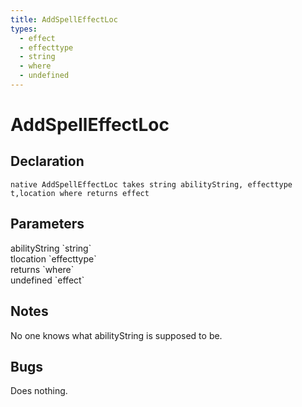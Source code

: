 ```yaml
---
title: AddSpellEffectLoc
types:
  - effect
  - effecttype
  - string
  - where
  - undefined
---
```


# AddSpellEffectLoc

## Declaration

```
native AddSpellEffectLoc takes string abilityString, effecttype t,location where returns effect
```

## Parameters
<dl>
  <dt>abilityString `string`</dt>
  <dd></dd>

  <dt>tlocation `effecttype`</dt>
  <dd></dd>

  <dt>returns `where`</dt>
  <dd></dd>

  <dt>undefined `effect`</dt>
  <dd></dd>
</dl>

## Notes 
No one knows what abilityString is supposed to be.

## Bugs 
Does nothing.